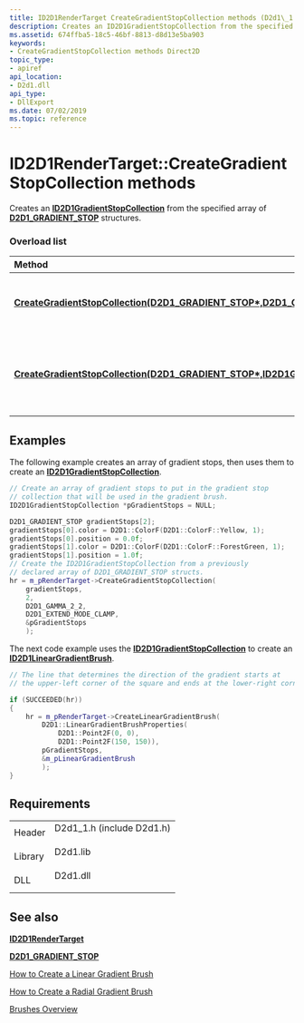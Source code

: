 ```yaml
---
title: ID2D1RenderTarget CreateGradientStopCollection methods (D2d1\_1.h)
description: Creates an ID2D1GradientStopCollection from the specified array of D2D1\_GRADIENT\_STOP structures.
ms.assetid: 674ffba5-18c5-46bf-8813-d8d13e5ba903
keywords:
- CreateGradientStopCollection methods Direct2D
topic_type:
- apiref
api_location:
- D2d1.dll
api_type:
- DllExport
ms.date: 07/02/2019
ms.topic: reference
---
```


# ID2D1RenderTarget::CreateGradientStopCollection methods

Creates an [**ID2D1GradientStopCollection**](https://msdn.microsoft.com/library/Dd316783(v=VS.85).aspx) from the specified array of [**D2D1\_GRADIENT\_STOP**](https://msdn.microsoft.com/library/Dd368119(v=VS.85).aspx) structures.

### Overload list



| Method                                                                                                                                                                                                                                                               | Description                                                                                                                                                                                                                           |
|:---------------------------------------------------------------------------------------------------------------------------------------------------------------------------------------------------------------------------------------------------------------------|:--------------------------------------------------------------------------------------------------------------------------------------------------------------------------------------------------------------------------------------|
| [**CreateGradientStopCollection(D2D1\_GRADIENT\_STOP\*,D2D1\_GAMMA,D2D1\_EXTEND\_MODE,ID2D1GradientStopCollection\*\*)**](id2d1rendertarget-creategradientstopcollection-ptr-d2d1-gradient-stop-d2d1-gamma-d2d1-extend-mode-ptr-ptr-https://msdn.microsoft.com/library/Dd316783(v=VS.85).aspx) | Creates an [**ID2D1GradientStopCollection**](https://msdn.microsoft.com/library/Dd316783(v=VS.85).aspx) from the specified gradient stops, color interpolation gamma, and extend mode. <br/>                                                              |
| [**CreateGradientStopCollection(D2D1\_GRADIENT\_STOP\*,ID2D1GradientStopCollection\*\*)**](id2d1rendertarget-creategradientstopcollection-ptr-d2d1-gradient-stop-ptr-ptr-https://msdn.microsoft.com/library/Dd316783(v=VS.85).aspx)                                                            | Creates an [**ID2D1GradientStopCollection**](https://msdn.microsoft.com/library/Dd316783(v=VS.85).aspx) from the specified gradient stops that uses the [**D2D1\_GAMMA\_2\_2**](https://msdn.microsoft.com/library/Dd368113(v=VS.85).aspx) color interpolation gamma and the clamp extend mode.<br/> |



## Examples

The following example creates an array of gradient stops, then uses them to create an [**ID2D1GradientStopCollection**](https://msdn.microsoft.com/library/Dd316783(v=VS.85).aspx).


```C++
// Create an array of gradient stops to put in the gradient stop
// collection that will be used in the gradient brush.
ID2D1GradientStopCollection *pGradientStops = NULL;

D2D1_GRADIENT_STOP gradientStops[2];
gradientStops[0].color = D2D1::ColorF(D2D1::ColorF::Yellow, 1);
gradientStops[0].position = 0.0f;
gradientStops[1].color = D2D1::ColorF(D2D1::ColorF::ForestGreen, 1);
gradientStops[1].position = 1.0f;
// Create the ID2D1GradientStopCollection from a previously
// declared array of D2D1_GRADIENT_STOP structs.
hr = m_pRenderTarget->CreateGradientStopCollection(
    gradientStops,
    2,
    D2D1_GAMMA_2_2,
    D2D1_EXTEND_MODE_CLAMP,
    &pGradientStops
    );
```



The next code example uses the [**ID2D1GradientStopCollection**](https://msdn.microsoft.com/library/Dd316783(v=VS.85).aspx) to create an [**ID2D1LinearGradientBrush**](https://msdn.microsoft.com/library/Dd371488(v=VS.85).aspx).


```C++
// The line that determines the direction of the gradient starts at
// the upper-left corner of the square and ends at the lower-right corner.

if (SUCCEEDED(hr))
{
    hr = m_pRenderTarget->CreateLinearGradientBrush(
        D2D1::LinearGradientBrushProperties(
            D2D1::Point2F(0, 0),
            D2D1::Point2F(150, 150)),
        pGradientStops,
        &m_pLinearGradientBrush
        );
}
```



## Requirements



|                    |                                                                                                       |
|--------------------|-------------------------------------------------------------------------------------------------------|
| Header<br/>  | <dl> <dt>D2d1\_1.h (include D2d1.h)</dt> </dl> |
| Library<br/> | <dl> <dt>D2d1.lib</dt> </dl>                   |
| DLL<br/>     | <dl> <dt>D2d1.dll</dt> </dl>                   |



## See also

<dl> <dt>

[**ID2D1RenderTarget**](https://msdn.microsoft.com/library/Dd371260(v=VS.85).aspx)
</dt> <dt>

[**D2D1\_GRADIENT\_STOP**](https://msdn.microsoft.com/library/Dd368119(v=VS.85).aspx)
</dt> <dt>

[How to Create a Linear Gradient Brush](how-to-create-a-linear-gradient-brush.md)
</dt> <dt>

[How to Create a Radial Gradient Brush](how-to-create-a-radial-gradient-brush.md)
</dt> <dt>

[Brushes Overview](direct2d-brushes-overview.md)
</dt> </dl>

